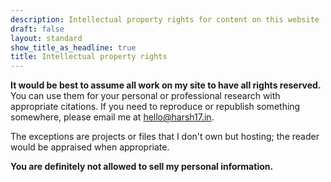 ```yaml
---
description: Intellectual property rights for content on this website
draft: false
layout: standard
show_title_as_headline: true
title: Intellectual property rights
---
```


**It would be best to assume all work on my site to have all rights reserved.** You can use them for your personal or professional research with appropriate citations. If you need to reproduce or republish something somewhere, please email me at [hello\@harsh17.in](mailto:hello@harsh17.in "Write to Harsh").

The exceptions are projects or files that I don't own but hosting; the reader would be appraised when appropriate.

**You are definitely not allowed to sell my personal information.**
